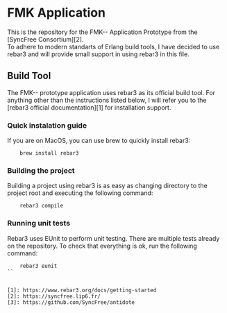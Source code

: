 # FMK Application

This is the repository for the FMK-- Application Prototype from the [SyncFree Consortium][2].  
To adhere to modern standarts of Erlang build tools, I have decided to use rebar3 and will provide small support in using rebar3 in this file.

## Build Tool

The FMK-- prototype application uses rebar3 as its official build tool. For anything other than the instructions listed below, I will refer you to the [rebar3 official documentation][1] for installation support.

### Quick instalation guide

If you are on MacOS, you can use brew to quickly install rebar3:
```
	brew install rebar3
```

### Building the project

Building a project using rebar3 is as easy as changing directory to the project root and executing the following command:
```
	rebar3 compile
```

### Running unit tests

Rebar3 uses EUnit to perform unit testing. There are multiple tests already on the repository. To check that everything is ok, run the following command:
```
	rebar3 eunit
``


[1]: https://www.rebar3.org/docs/getting-started
[2]: https://syncfree.lip6.fr/
[3]: https://github.com/SyncFree/antidote